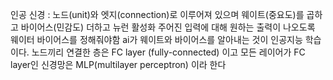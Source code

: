 인공 신경 : 노드(unit)와 엣지(connection)로 이루어져 있으며 웨이트(중요도)를 곱하고 바이어스(민감도) 더하고 뉴런 활성화
           주어진 입력에 대해 원하는 출력이 나오도록 웨이터 바이어스를 정해줘야함
           ai가 웨이트와 바이어스를 알아내는 것이 인공지능 학습이다.
           노드끼리 연결한 층은 FC layer (fully-connected) 이고 모든 레이어가 FC layer인 신경망은 MLP(multilayer perceptron) 이라 한다
           
           
           
           
